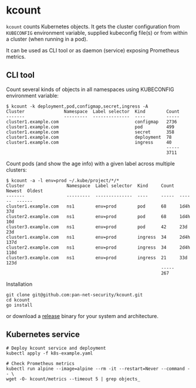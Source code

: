 # kcount

`kcount` counts Kubernetes objects. It gets the cluster configuration from
`KUBECONFIG` environment variable, supplied kubeconfig file(s) or from within a
cluster (when running in a pod).

It can be used as CLI tool or as daemon (service) exposing Prometheus metrics.

## CLI tool

Count several kinds of objects in all namespaces using KUBECONFIG environment
variable:

```
$ kcount -k deployment,pod,configmap,secret,ingress -A
Cluster               Namespace  Label selector  Kind        Count
-------               ---------  --------------  ----        -----
cluster1.example.com                             configmap   2736
cluster1.example.com                             pod         499
cluster1.example.com                             secret      358
cluster1.example.com                             deployment  78
cluster1.example.com                             ingress     40
                                                             -----
                                                             3711
```

Count pods (and show the age info) with a given label across multiple clusters:

```
$ kcount -a -l env=prod ~/.kube/project/*/*
Cluster                Namespace  Label selector  Kind     Count  Newest  Oldest
-------                ---------  --------------  ----     -----  ------  ------
cluster1.example.com   ns1        env=prod        pod      68     1d4h    37d
cluster2.example.com   ns1        env=prod        pod      68     1d4h    10d
cluster3.example.com   ns1        env=prod        pod      42     23d     23d
cluster1.example.com   ns1        env=prod        ingress  34     2d4h    137d
cluster2.example.com   ns1        env=prod        ingress  34     2d4h    110d
cluster3.example.com   ns1        env=prod        ingress  21     33d     123d
                                                           -----
                                                           267
```

Installation

```
git clone git@github.com:pan-net-security/kcount.git
cd kcount
go install
```

or download a [release](https://github.com/pan-net-security/kcount/releases)
binary for your system and architecture.

## Kubernetes service

```
# Deploy kcount service and deployment
kubectl apply -f k8s-example.yaml

# Check Prometheus metrics
kubectl run alpine --image=alpine --rm -it --restart=Never --command -- \
wget -O- kcount/metrics --timeout 5 | grep objects_
```
